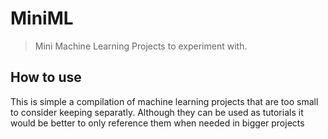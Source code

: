 # MiniML
> Mini Machine Learning Projects to experiment with.


## How to use

This is simple a compilation of machine learning projects that are too small to consider keeping separatly. Although they can be used as tutorials it would be better to only reference them when needed in bigger projects
